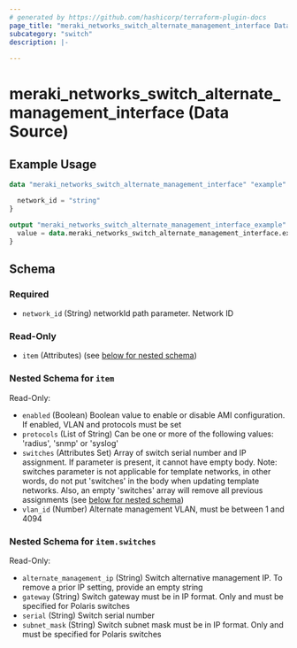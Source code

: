 ```yaml
---
# generated by https://github.com/hashicorp/terraform-plugin-docs
page_title: "meraki_networks_switch_alternate_management_interface Data Source - terraform-provider-meraki"
subcategory: "switch"
description: |-
  
---
```


# meraki_networks_switch_alternate_management_interface (Data Source)



## Example Usage

```terraform
data "meraki_networks_switch_alternate_management_interface" "example" {

  network_id = "string"
}

output "meraki_networks_switch_alternate_management_interface_example" {
  value = data.meraki_networks_switch_alternate_management_interface.example.item
}
```

<!-- schema generated by tfplugindocs -->
## Schema

### Required

- `network_id` (String) networkId path parameter. Network ID

### Read-Only

- `item` (Attributes) (see [below for nested schema](#nestedatt--item))

<a id="nestedatt--item"></a>
### Nested Schema for `item`

Read-Only:

- `enabled` (Boolean) Boolean value to enable or disable AMI configuration. If enabled, VLAN and protocols must be set
- `protocols` (List of String) Can be one or more of the following values: 'radius', 'snmp' or 'syslog'
- `switches` (Attributes Set) Array of switch serial number and IP assignment. If parameter is present, it cannot have empty body. Note: switches parameter is not applicable for template networks, in other words, do not put 'switches' in the body when updating template networks. Also, an empty 'switches' array will remove all previous assignments (see [below for nested schema](#nestedatt--item--switches))
- `vlan_id` (Number) Alternate management VLAN, must be between 1 and 4094

<a id="nestedatt--item--switches"></a>
### Nested Schema for `item.switches`

Read-Only:

- `alternate_management_ip` (String) Switch alternative management IP. To remove a prior IP setting, provide an empty string
- `gateway` (String) Switch gateway must be in IP format. Only and must be specified for Polaris switches
- `serial` (String) Switch serial number
- `subnet_mask` (String) Switch subnet mask must be in IP format. Only and must be specified for Polaris switches
